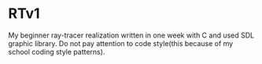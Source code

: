# RTv1
My beginner ray-tracer realization written in one week with C and used SDL graphic library.
Do not pay attention to code style(this because of my school coding style patterns).
